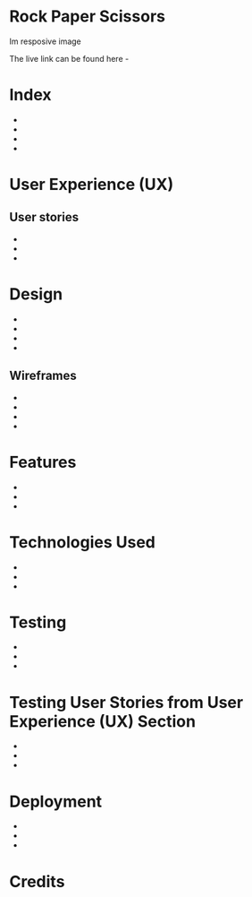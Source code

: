 # Rock Paper Scissors

Im resposive image

The live link can be found here -

# Index
*
*
*
*
# User Experience (UX)
## User stories
*
*
*
# Design
*
*
*
*
## Wireframes
*
*
*
*
# Features
*
*
*
# Technologies Used
*
*
*
# Testing
*
*
*
# Testing User Stories from User Experience (UX) Section
*
*
*
# Deployment
*
*
*
# Credits
